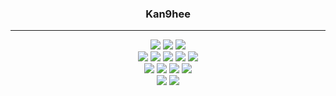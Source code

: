 <div align="center">
  
  ### Kan9hee
  ---
  
</div>


<div align="center">

  <div align="center">
    <img src="https://img.shields.io/badge/-Spring Boot-6DB33F?style=flat-square&logo=SpringBoot&logoColor=white"/> <img src="https://img.shields.io/badge/-JAVA-007396?style=flat-square&logo=java&logoColor=white"> <img src="https://img.shields.io/badge/-Kotlin-7F52FF?style=flat-square&logo=Kotlin&logoColor=white"/> 
  </div>
  <div align="center">
    <img src="https://img.shields.io/badge/-Mysql-4479A1?style=flat-square&logo=Mysql&logoColor=white"/> <img src="https://img.shields.io/badge/-Mongodb-47A248?style=flat-square&logo=Mongodb&logoColor=white"> <img src="https://img.shields.io/badge/-Redis-FF4438?style=flat-square&logo=Redis&logoColor=white"/> <img src="https://img.shields.io/badge/-ElasticSearch-005571?style=flat-square&logo=ElasticSearch&logoColor=white"/> <img src="https://img.shields.io/badge/-Logstash-005571?style=flat-square&logo=Logstash&logoColor=white"/>
  </div>
  <div align="center">
    <img src="https://img.shields.io/badge/-Docker-2496ED?style=flat-square&logo=Docker&logoColor=white"/> <img src="https://img.shields.io/badge/-Jenkins-D24939?style=flat-square&logo=Jenkins&logoColor=white"> <img src="https://img.shields.io/badge/-NGINX-009639?style=flat-square&logo=NGINX&logoColor=white"/> <img src="https://img.shields.io/badge/-Prometheus-E6522C?style=flat-square&logo=Prometheus&logoColor=white"/> 
  </div>
  
  <img src="http://mazassumnida.wtf/api/v2/generate_badge?boj=0905hkh"/>
  <img src="https://github-readme-stats.vercel.app/api/top-langs/?username=kan9hee&layout=compact&hide=javascript,css,scss&theme=dracula&langs_count=8"/>
 
</div>
